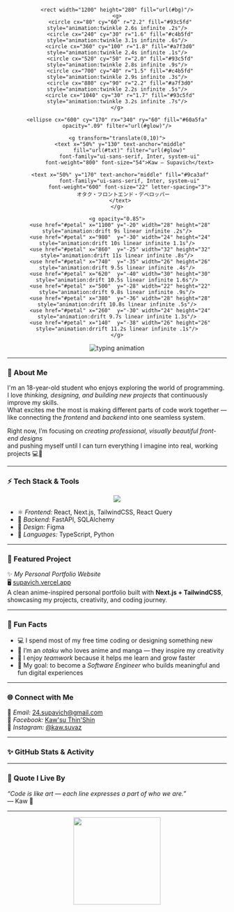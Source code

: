 <div align="center">
  <!-- Anime Banner: paste at the top of your README.md -->
  <svg viewBox="0 0 1200 280" width="100%" height="auto" xmlns="http://www.w3.org/2000/svg">
    <defs>
      <linearGradient id="bg" x1="0" y1="0" x2="1" y2="1">
        <stop offset="0%" stop-color="#0b1220"/>
        <stop offset="70%" stop-color="#0a0a0f"/>
        <stop offset="100%" stop-color="#111827"/>
      </linearGradient>
      <linearGradient id="txt" x1="0" y1="0" x2="1" y2="0">
        <stop offset="0%" stop-color="#a78bfa"/>
        <stop offset="50%" stop-color="#60a5fa"/>
        <stop offset="100%" stop-color="#34d399"/>
      </linearGradient>
      <filter id="glow" x="-50%" y="-50%" width="200%" height="200%">
        <feGaussianBlur stdDeviation="6" result="b"/>
        <feMerge><feMergeNode in="b"/><feMergeNode in="SourceGraphic"/></feMerge>
      </filter>
      <symbol id="petal" viewBox="0 0 40 40">
        <path d="M20 4 C26 10, 30 18, 20 36 C10 18, 14 10, 20 4 Z" fill="#f472b6"/>
        <path d="M20 4 C26 10, 30 18, 20 36" fill="none" stroke="#f9a8d4" stroke-width="1.2" opacity="0.7"/>
      </symbol>
      <style>
        @keyframes twinkle { 0%,100%{opacity:.15} 50%{opacity:.6} }
        @keyframes drift {
          0%{ transform:translateY(-40px) translateX(0) rotate(0); opacity:0 }
          5%{ opacity:1 }
          100%{ transform:translateY(360px) translateX(-80px) rotate(360deg); opacity:0 }
        }
      </style>
    </defs>

    <rect width="1200" height="280" fill="url(#bg)"/>
    <g>
      <circle cx="80" cy="60" r="2.2" fill="#93c5fd" style="animation:twinkle 2.6s infinite .2s"/>
      <circle cx="240" cy="30" r="1.6" fill="#c4b5fd" style="animation:twinkle 3.1s infinite .6s"/>
      <circle cx="360" cy="100" r="1.8" fill="#a7f3d0" style="animation:twinkle 2.4s infinite .1s"/>
      <circle cx="520" cy="50" r="2.0" fill="#93c5fd" style="animation:twinkle 2.8s infinite .9s"/>
      <circle cx="700" cy="40" r="1.5" fill="#c4b5fd" style="animation:twinkle 2.9s infinite .3s"/>
      <circle cx="880" cy="90" r="2.2" fill="#a7f3d0" style="animation:twinkle 2.2s infinite .5s"/>
      <circle cx="1040" cy="30" r="1.7" fill="#93c5fd" style="animation:twinkle 3.2s infinite .7s"/>
    </g>

    <ellipse cx="600" cy="170" rx="340" ry="60" fill="#60a5fa" opacity=".09" filter="url(#glow)"/>

    <g transform="translate(0,10)">
      <text x="50%" y="130" text-anchor="middle"
            fill="url(#txt)" filter="url(#glow)"
            font-family="ui-sans-serif, Inter, system-ui"
            font-weight="800" font-size="54">Kaw — Supavich</text>

      <text x="50%" y="170" text-anchor="middle" fill="#9ca3af"
            font-family="ui-sans-serif, Inter, system-ui"
            font-weight="600" font-size="22" letter-spacing="3">
        オタク・フロントエンド・デベロッパー
      </text>
    </g>

    <g opacity="0.85">
      <use href="#petal" x="1100" y="-20" width="28" height="28" style="animation:drift 9s linear infinite .2s"/>
      <use href="#petal" x="980"  y="-30" width="24" height="24" style="animation:drift 10s linear infinite 1.1s"/>
      <use href="#petal" x="860"  y="-25" width="32" height="32" style="animation:drift 11s linear infinite .8s"/>
      <use href="#petal" x="740"  y="-35" width="26" height="26" style="animation:drift 9.5s linear infinite .4s"/>
      <use href="#petal" x="620"  y="-40" width="30" height="30" style="animation:drift 10.5s linear infinite 1.6s"/>
      <use href="#petal" x="500"  y="-28" width="22" height="22" style="animation:drift 9.8s linear infinite .9s"/>
      <use href="#petal" x="380"  y="-36" width="28" height="28" style="animation:drift 10.8s linear infinite .5s"/>
      <use href="#petal" x="260"  y="-30" width="24" height="24" style="animation:drift 9.7s linear infinite 1.3s"/>
      <use href="#petal" x="140"  y="-38" width="26" height="26" style="animation:drrift 11.2s linear infinite .1s"/>
    </g>
  </svg>
</div>

<p align="center">
  <img src="https://readme-typing-svg.demolab.com?font=Fira+Code&size=20&pause=1200&color=7DD3FC&center=true&vCenter=true&width=720&lines=Otaku+Dev+%E2%98%86+React%2FNext.js+%2F+Tailwind;Building+anime-inspired+web+experiences;Learning+every+day+%F0%9F%8C%9A" alt="typing animation" />
</p>

---

### 💫 About Me
I'm an 18-year-old student who enjoys exploring the world of programming.  
I love *thinking, designing, and building new projects* that continuously improve my skills.  
What excites me the most is making different parts of code work together —  
like connecting the *frontend* and *backend* into one seamless system.  

Right now, I’m focusing on *creating professional, visually beautiful front-end designs*  
and pushing myself until I can turn everything I imagine into real, working projects 💻💭  

---

### ⚡ Tech Stack & Tools
<p align="center">
  <img src="https://skillicons.dev/icons?i=react,nextjs,tailwind,typescript,python,fastapi,figma,sqlite" />
</p>

- ⚛️ *Frontend:* React, Next.js, TailwindCSS, React Query  
- 🧠 *Backend:* FastAPI, SQLAlchemy  
- 🎨 *Design:* Figma  
- 🐍 *Languages:* TypeScript, Python  

---

### 🌸 Featured Project
✨ *My Personal Portfolio Website*  
🖥️ [supavich.vercel.app](https://supavich.vercel.app/)  
A clean anime-inspired personal portfolio built with **Next.js + TailwindCSS**,  
showcasing my projects, creativity, and coding journey.  


---

### 🧩 Fun Facts
- 💻 I spend most of my free time coding or designing something new  
- 🌙 I’m an *otaku* who loves anime and manga — they inspire my creativity  
- 🤝 I enjoy *teamwork* because it helps me learn and grow faster  
- 🎯 My goal: to become a *Software Engineer* who builds meaningful and fun digital experiences  

---

### 🌐 Connect with Me
📧 *Email:* 24.supavich@gmail.com  
📘 *Facebook:* [Kaw'su Thin'Shin](https://www.facebook.com/Kaw.su.Thin.Shin)  
📸 *Instagram:* [@kaw.suvaz](https://www.instagram.com/kaw.suvaz)

---

### ✨ GitHub Stats & Activity


---

### 🌸 Quote I Live By
*“Code is like art — each line expresses a part of who we are.”*  
— Kaw 🌙  
 

---

<p align="center">
  <img src="https://i.pinimg.com/originals/58/88/f7/5888f73a1b7f2e622013e6e20c38938d.gif" width="200"/>
</p>
